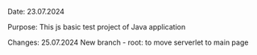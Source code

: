 Date:
23.07.2024 

Purpose:
This js basic test project of Java application

Changes:
25.07.2024 New branch - root: to move serverlet to main page